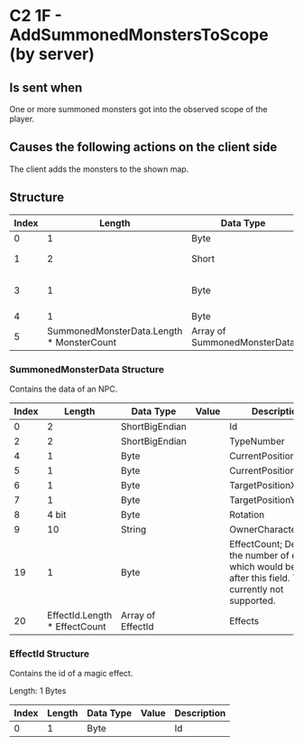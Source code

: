 # C2 1F - AddSummonedMonstersToScope (by server)

## Is sent when

One or more summoned monsters got into the observed scope of the player.

## Causes the following actions on the client side

The client adds the monsters to the shown map.

## Structure

| Index | Length | Data Type | Value | Description |
|-------|--------|-----------|-------|-------------|
| 0 | 1 |   Byte   | 0xC2  | [Packet type](PacketTypes.md) |
| 1 | 2 |    Short   |      | Packet header - length of the packet |
| 3 | 1 |    Byte   | 0x1F  | Packet header - packet type identifier |
| 4 | 1 | Byte |  | MonsterCount |
| 5 | SummonedMonsterData.Length * MonsterCount | Array of SummonedMonsterData |  | SummonedMonsters |

### SummonedMonsterData Structure

Contains the data of an NPC.

| Index | Length | Data Type | Value | Description |
|-------|--------|-----------|-------|-------------|
| 0 | 2 | ShortBigEndian |  | Id |
| 2 | 2 | ShortBigEndian |  | TypeNumber |
| 4 | 1 | Byte |  | CurrentPositionX |
| 5 | 1 | Byte |  | CurrentPositionY |
| 6 | 1 | Byte |  | TargetPositionX |
| 7 | 1 | Byte |  | TargetPositionY |
| 8 | 4 bit | Byte |  | Rotation |
| 9 | 10 | String |  | OwnerCharacterName |
| 19 | 1 | Byte |  | EffectCount; Defines the number of effects which would be sent after this field. This is currently not supported. |
| 20 | EffectId.Length * EffectCount | Array of EffectId |  | Effects |

### EffectId Structure

Contains the id of a magic effect.

Length: 1 Bytes

| Index | Length | Data Type | Value | Description |
|-------|--------|-----------|-------|-------------|
| 0 | 1 | Byte |  | Id |